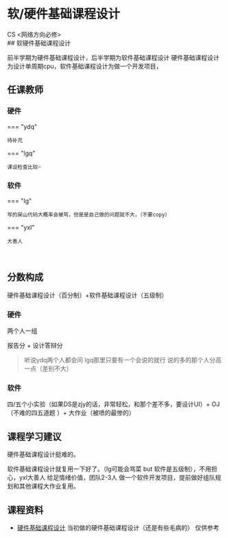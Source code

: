 # 软/硬件基础课程设计
<div class="badges">
<span class="badge cs-badge">CS <网络方向必修></span>
</div>
## 软硬件基础课程设计

前半学期为硬件基础课程设计，后半学期为软件基础课程设计
硬件基础课程设计 为设计单周期cpu，软件基础课程设计为做一个开发项目，

## 任课教师

### 硬件

=== "ydq"

    待补充

=== "lgq" 

    课设检查比较💦

### 软件

=== "lg"

    写的屎山代码大概率会被骂，但是是自己做的问题就不大，（不要copy）

=== "yxl"

    大善人


​    


## 分数构成

硬件基础课程设计（百分制）+软件基础课程设计（五级制）

### 硬件

两个人一组

报告分 + 设计答辩分

> 听说ydq两个人都会问 lgq那里只要有一个会说的就行 说的多的那个人分高一点（差别不大）

### 软件

四/五个小实验（如果DS是zjy的话，非常轻松，和那个差不多，要设计UI）+ OJ （不难的四五道题 ）+ 大作业（被喷的最惨的）

## 课程学习建议

硬件基础课程设计挺难的。

软件基础课程设计就复用一下好了。（lg可能会骂菜 but 软件是五级制），不用担心，yxl大善人 给足情绪价值，团队2-3人 做一个软件开发项目，提前做好组队规划和其他课程大作业复用。


## 课程资料

+ [硬件基础课程设计](https://1drv.ms/f/s!AtocDSkaQMHclgIEZpr8_v2cYMUo?e=SZhYHM)  当初做的硬件基础课程设计（还是有些毛病的） 仅供参考

  



